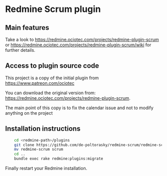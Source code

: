# Redmine Scrum plugin

## Main features

Take a look to https://redmine.ociotec.com/projects/redmine-plugin-scrum or
https://redmine.ociotec.com/projects/redmine-plugin-scrum/wiki for further
details.

## Access to plugin source code

This project is a copy of the initial plugin from 
https://www.patreon.com/ociotec 

You can  download the original version from:
https://redmine.ociotec.com/projects/redmine-plugin-scrum.

The main point of this copy is to fix the calendar issue and not to modify anything on the project

## Installation instructions


```sh
    cd <redmine-path>/plugins
    git clone https://github.com/de-poltorasky/redmine-scrum/redmine-scrum.git
    mv redmine-scrum scrum
    cd ..
    bundle exec rake redmine:plugins:migrate
````

Finally restart your Redmine installation.
